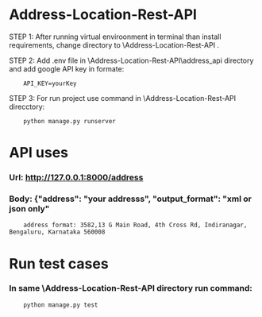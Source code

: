 # Address-Location-Rest-API

STEP 1: After running virtual enviroonment in terminal than install requirements, change directory to \Address-Location-Rest-API .

STEP 2: Add .env file in \Address-Location-Rest-API\address_api directory and add google API key in formate:

        API_KEY=yourKey

STEP 3: For run project use command in \Address-Location-Rest-API direcctory:

        python manage.py runserver
        
# API uses

### Url: http://127.0.0.1:8000/address

### Body: {"address": "your addresss", "output_format": "xml or json only"
    
        address format: 3582,13 G Main Road, 4th Cross Rd, Indiranagar, Bengaluru, Karnataka 560008
          
# Run test cases

### In same \Address-Location-Rest-API directory run command:

        python manage.py test
          
         
